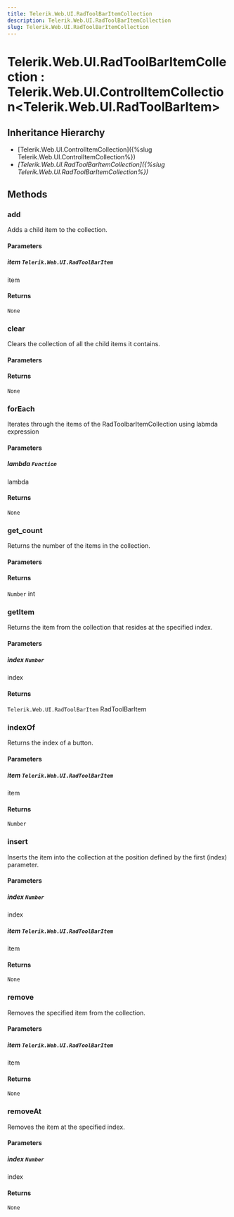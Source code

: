 ```yaml
---
title: Telerik.Web.UI.RadToolBarItemCollection
description: Telerik.Web.UI.RadToolBarItemCollection
slug: Telerik.Web.UI.RadToolBarItemCollection
---
```


# Telerik.Web.UI.RadToolBarItemCollection : Telerik.Web.UI.ControlItemCollection<Telerik.Web.UI.RadToolBarItem>

## Inheritance Hierarchy

* [Telerik.Web.UI.ControlItemCollection]({%slug Telerik.Web.UI.ControlItemCollection%})
* *[Telerik.Web.UI.RadToolBarItemCollection]({%slug Telerik.Web.UI.RadToolBarItemCollection%})*


## Methods

### add

Adds a child item to the collection.

#### Parameters

##### item `Telerik.Web.UI.RadToolBarItem`

item

#### Returns

`None` 

### clear

Clears the collection of all the child items it contains.

#### Parameters

#### Returns

`None` 

### forEach

Iterates through the items of the RadToolbarItemCollection using labmda expression

#### Parameters

##### lambda `Function`

lambda

#### Returns

`None` 

### get_count

Returns the number of the items in the collection.

#### Parameters

#### Returns

`Number` int

### getItem

Returns the item from the collection that resides at the specified index.

#### Parameters

##### index `Number`

index

#### Returns

`Telerik.Web.UI.RadToolBarItem` RadToolBarItem

### indexOf

Returns the index of a button.

#### Parameters

##### item `Telerik.Web.UI.RadToolBarItem`

item

#### Returns

`Number` 

### insert

Inserts the item into the collection at the position defined by the first (index) parameter.

#### Parameters

##### index `Number`

index

##### item `Telerik.Web.UI.RadToolBarItem`

item

#### Returns

`None` 

### remove

Removes the specified item from the collection.

#### Parameters

##### item `Telerik.Web.UI.RadToolBarItem`

item

#### Returns

`None` 

### removeAt

Removes the item at the specified index.

#### Parameters

##### index `Number`

index

#### Returns

`None` 


